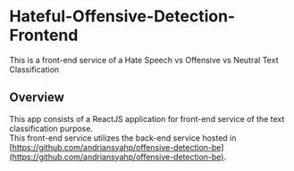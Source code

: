 # Hateful-Offensive-Detection-Frontend
This is a front-end service of a Hate Speech vs Offensive vs Neutral Text Classification

## Overview
This app consists of a ReactJS application for front-end service of the text classification purpose. </br>
This front-end service utilizes the back-end service hosted in [https://github.com/andriansyahp/offensive-detection-be](https://github.com/andriansyahp/offensive-detection-be).
